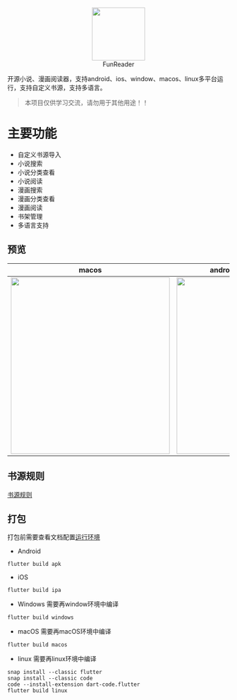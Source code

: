 
<p align="center">
    <br>
    <img src="https://github.com/gstory0404/fun_reader/blob/master/assets/images/logo.png" width="120"/>
    <br>
    FunReader
<p>

开源小说、漫画阅读器，支持android、ios、window、macos、linux多平台运行，支持自定义书源，支持多语言。

> 本项目仅供学习交流，请勿用于其他用途！！

# 主要功能

- 自定义书源导入
- 小说搜索
- 小说分类查看
- 小说阅读
- 漫画搜索
- 漫画分类查看
- 漫画阅读
- 书架管理
- 多语言支持

## 预览

|  macos   | android  |
|  ----  | ----  |
| <img src="https://github.com/gstory0404/fun_reader/blob/master/file/macos.gif" width="360px" height="400px"/>   | <img src="https://github.com/gstory0404/fun_reader/blob/master/file/phone.gif" width="210px" height="400px"/> |


## 书源规则
 
[书源规则](https://github.com/gstory0404/fun_reader/blob/master/rule.md)

## 打包
打包前需要查看文档配置[运行环境](https://docs.flutter.dev/deployment/android)

- Android
```shell
flutter build apk
```

- iOS
```shell
flutter build ipa
```

- Windows
需要再window环境中编译
```shell
flutter build windows
```

- macOS
需要再macOS环境中编译
```shell
flutter build macos
```

- linux
需要再linux环境中编译
```shell
snap install --classic flutter
snap install --classic code
code --install-extension dart-code.flutter
flutter build linux
```




